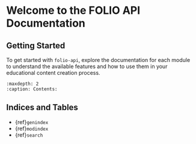 # Welcome to the FOLIO API Documentation

## Getting Started

To get started with `folio-api`, explore the documentation for each module to understand the available features and how to use them in your educational content creation process.

```{toctree}
:maxdepth: 2
:caption: Contents:

```

## Indices and Tables

* {ref}`genindex`
* {ref}`modindex`
* {ref}`search`
